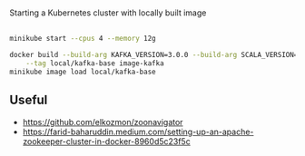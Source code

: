# 

Starting a Kubernetes cluster with locally built image

## 

```bash
minikube start --cpus 4 --memory 12g
        
docker build --build-arg KAFKA_VERSION=3.0.0 --build-arg SCALA_VERSION=2.13 \
    --tag local/kafka-base image-kafka
minikube image load local/kafka-base
```


## Useful

+ https://github.com/elkozmon/zoonavigator
+ https://farid-baharuddin.medium.com/setting-up-an-apache-zookeeper-cluster-in-docker-8960d5c23f5c